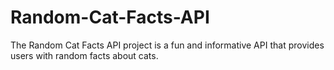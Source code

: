 # Random-Cat-Facts-API
The Random Cat Facts API project is a fun and informative API that provides users with random facts about cats.
